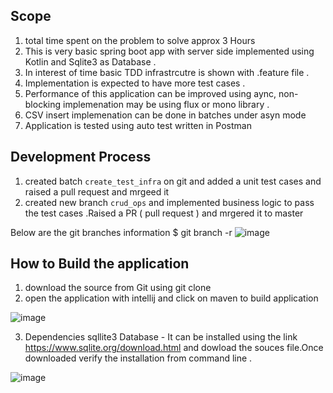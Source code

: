 Scope 
----------------------------------------------
1. total time spent on the problem to solve approx 3 Hours 
2. This is very basic spring boot app with server side implemented using Kotlin and Sqlite3 as Database .
3. In interest of time basic TDD infrastrcutre is shown with .feature file .
4. Implementation is expected to have more test cases .
5. Performance of this application can be improved using aync, non-blocking implemenation may be using flux or mono library .
6. CSV insert implemenation can be done in batches under asyn mode 
7. Application is tested using auto test written in Postman 


Development Process 
----------------------------------------------
1. created batch ```create_test_infra``` on git  and added a unit test cases and raised a pull request and mrgeed it 
2. created new branch ```crud_ops``` and implemented business logic to pass the test cases .Raised a PR ( pull request ) and mrgered it to master 

Below are the git branches information 
$ git branch -r
![image](https://user-images.githubusercontent.com/14144934/123180829-aa3e0c80-d4be-11eb-8144-b5da1f213c59.png)




How to Build the application 
----------------------------------------------
1. download the source from Git using git clone 
2. open the application with intellij and click on maven to build application 

 ![image](https://user-images.githubusercontent.com/14144934/123178755-76f97e80-d4ba-11eb-8149-93c8b68480dd.png)
 
 
3. Dependencies sqllite3 Database - It can be installed using the link https://www.sqlite.org/download.html and dowload the souces file.Once downloaded verify the installation from command line .


![image](https://user-images.githubusercontent.com/14144934/123178954-ea02f500-d4ba-11eb-9316-48b1b8693530.png)


